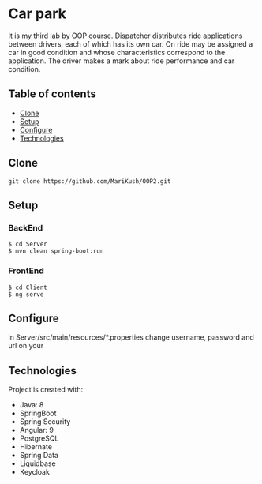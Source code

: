 # Car park
It is my third lab by OOP course. 
Dispatcher distributes ride applications between drivers, each of which has its own car. On ride may be assigned 
a car in good condition and whose characteristics correspond to the application. The driver makes a mark about
ride performance and car condition.

## Table of contents
* [Clone](#Clone)
* [Setup](#Setup)
* [Configure](#Configure)
* [Technologies](#technologies)

## Clone
```
git clone https://github.com/MariKush/OOP2.git
```

## Setup 
### BackEnd
```
$ cd Server
$ mvn clean spring-boot:run
```
### FrontEnd
```
$ cd Client
$ ng serve
```

## Configure
in Server/src/main/resources/*.properties change username, password and url on your

## Technologies
Project is created with:
* Java: 8
* SpringBoot
* Spring Security
* Angular: 9
* PostgreSQL
* Hibernate
* Spring Data
* Liquidbase
* Keycloak

